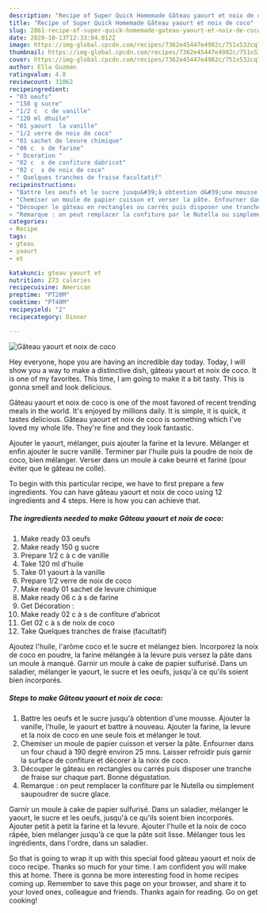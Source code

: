 ```yaml
---
description: "Recipe of Super Quick Homemade Gâteau yaourt et noix de coco"
title: "Recipe of Super Quick Homemade Gâteau yaourt et noix de coco"
slug: 2861-recipe-of-super-quick-homemade-gateau-yaourt-et-noix-de-coco
date: 2020-10-13T12:33:04.012Z
image: https://img-global.cpcdn.com/recipes/7362e45447e4982c/751x532cq70/gateau-yaourt-et-noix-de-coco-photo-principale-de-la-recette.jpg
thumbnail: https://img-global.cpcdn.com/recipes/7362e45447e4982c/751x532cq70/gateau-yaourt-et-noix-de-coco-photo-principale-de-la-recette.jpg
cover: https://img-global.cpcdn.com/recipes/7362e45447e4982c/751x532cq70/gateau-yaourt-et-noix-de-coco-photo-principale-de-la-recette.jpg
author: Ella Guzman
ratingvalue: 4.8
reviewcount: 31062
recipeingredient:
- "03 oeufs"
- "150 g sucre"
- "1/2 c  c de vanille"
- "120 ml dhuile"
- "01 yaourt  la vanille"
- "1/2 verre de noix de coco"
- "01 sachet de levure chimique"
- "06 c  s de farine"
- " Dcoration "
- "02 c  s de confiture dabricot"
- "02 c  s de noix de coco"
- " Quelques tranches de fraise facultatif"
recipeinstructions:
- "Battre les oeufs et le sucre jusqu&#39;à obtention d&#39;une mousse. Ajouter la vanille, l&#39;huile, le yaourt et battre à nouveau. Ajouter la farine, la levure et la noix de coco en une seule fois et mélanger le tout."
- "Chemiser un moule de papier cuisson et verser la pâte. Enfourner dans un four chaud à 190 degrè environ 25 mns. Laisser refroidir puis garnir la surface de confiture et décorer à la noix de coco."
- "Découper le gâteau en rectangles ou carrés puis disposer une tranche de fraise sur chaque part. Bonne dégustation."
- "Remarque : on peut remplacer la confiture par le Nutella ou simplement saupoudrer de sucre glace."
categories:
- Recipe
tags:
- gteau
- yaourt
- et

katakunci: gteau yaourt et 
nutrition: 273 calories
recipecuisine: American
preptime: "PT28M"
cooktime: "PT40M"
recipeyield: "2"
recipecategory: Dinner

---
```



![Gâteau yaourt et noix de coco](https://img-global.cpcdn.com/recipes/7362e45447e4982c/751x532cq70/gateau-yaourt-et-noix-de-coco-photo-principale-de-la-recette.jpg)

Hey everyone, hope you are having an incredible day today. Today, I will show you a way to make a distinctive dish, gâteau yaourt et noix de coco. It is one of my favorites. This time, I am going to make it a bit tasty. This is gonna smell and look delicious.

Gâteau yaourt et noix de coco is one of the most favored of recent trending meals in the world. It's enjoyed by millions daily. It is simple, it is quick, it tastes delicious. Gâteau yaourt et noix de coco is something which I've loved my whole life. They're fine and they look fantastic.

Ajouter le yaourt, mélanger, puis ajouter la farine et la levure. Mélanger et enfin ajouter le sucre vanillé. Terminer par l&#39;huile puis la poudre de noix de coco, bien mélanger. Verser dans un moule à cake beurré et fariné (pour éviter que le gâteau ne colle).


To begin with this particular recipe, we have to first prepare a few ingredients. You can have gâteau yaourt et noix de coco using 12 ingredients and 4 steps. Here is how you can achieve that.

<!--inarticleads1-->

##### The ingredients needed to make Gâteau yaourt et noix de coco:

1. Make ready 03 oeufs
1. Make ready 150 g sucre
1. Prepare 1/2 c à c de vanille
1. Take 120 ml d&#39;huile
1. Take 01 yaourt à la vanille
1. Prepare 1/2 verre de noix de coco
1. Make ready 01 sachet de levure chimique
1. Make ready 06 c à s de farine
1. Get  Décoration :
1. Make ready 02 c à s de confiture d&#39;abricot
1. Get 02 c à s de noix de coco
1. Take  Quelques tranches de fraise (facultatif)


Ajoutez l&#39;huile, l&#39;arôme coco et le sucre et mélangez bien. Incorporez la noix de coco en poudre, la farine mélangée à la levure puis versez la pâte dans un moule à manqué. Garnir un moule à cake de papier sulfurisé. Dans un saladier, mélanger le yaourt, le sucre et les oeufs, jusqu&#39;à ce qu&#39;ils soient bien incorporés. 

<!--inarticleads2-->

##### Steps to make Gâteau yaourt et noix de coco:

1. Battre les oeufs et le sucre jusqu&#39;à obtention d&#39;une mousse. Ajouter la vanille, l&#39;huile, le yaourt et battre à nouveau. Ajouter la farine, la levure et la noix de coco en une seule fois et mélanger le tout.
1. Chemiser un moule de papier cuisson et verser la pâte. Enfourner dans un four chaud à 190 degrè environ 25 mns. Laisser refroidir puis garnir la surface de confiture et décorer à la noix de coco.
1. Découper le gâteau en rectangles ou carrés puis disposer une tranche de fraise sur chaque part. Bonne dégustation.
1. Remarque : on peut remplacer la confiture par le Nutella ou simplement saupoudrer de sucre glace.


Garnir un moule à cake de papier sulfurisé. Dans un saladier, mélanger le yaourt, le sucre et les oeufs, jusqu&#39;à ce qu&#39;ils soient bien incorporés. Ajouter petit à petit la farine et la levure. Ajouter l&#39;huile et la noix de coco râpée, bien mélanger jusqu&#39;à ce que la pâte soit lisse. Mélanger tous les ingrédients, dans l&#39;ordre, dans un saladier. 

So that is going to wrap it up with this special food gâteau yaourt et noix de coco recipe. Thanks so much for your time. I am confident you will make this at home. There is gonna be more interesting food in home recipes coming up. Remember to save this page on your browser, and share it to your loved ones, colleague and friends. Thanks again for reading. Go on get cooking!
